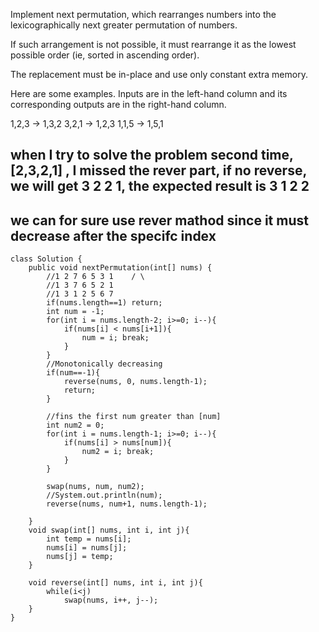 Implement next permutation, which rearranges numbers into the lexicographically next greater permutation of numbers.

If such arrangement is not possible, it must rearrange it as the lowest possible order (ie, sorted in ascending order).

The replacement must be in-place and use only constant extra memory.

Here are some examples. Inputs are in the left-hand column and its corresponding outputs are in the right-hand column.

1,2,3 → 1,3,2
3,2,1 → 1,2,3
1,1,5 → 1,5,1

## when I try to solve the problem second time, [2,3,2,1] , I missed the rever part, if no reverse, we will get 3 2 2 1, the expected result is 3 1 2 2
## we can for sure use rever mathod since it must decrease after the specifc index
```
class Solution {
    public void nextPermutation(int[] nums) {
        //1 2 7 6 5 3 1    / \
        //1 3 7 6 5 2 1
        //1 3 1 2 5 6 7
        if(nums.length==1) return;
        int num = -1;
        for(int i = nums.length-2; i>=0; i--){
            if(nums[i] < nums[i+1]){
                num = i; break;
            }
        }
        //Monotonically decreasing
        if(num==-1){
            reverse(nums, 0, nums.length-1);
            return;
        }
        
        //fins the first num greater than [num]
        int num2 = 0;
        for(int i = nums.length-1; i>=0; i--){
            if(nums[i] > nums[num]){
                num2 = i; break;
            }
        }
        
        swap(nums, num, num2);
        //System.out.println(num);
        reverse(nums, num+1, nums.length-1);
        
    }
    void swap(int[] nums, int i, int j){
        int temp = nums[i];
        nums[i] = nums[j];
        nums[j] = temp;
    }
    
    void reverse(int[] nums, int i, int j){
        while(i<j)
            swap(nums, i++, j--);
    }
}
